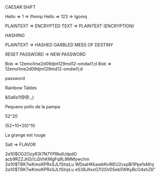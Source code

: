 CAESAR SHIFT

Hello => 1 => Ifmmp
Hello => 123 => Igomq

PLAINTEXT => ENCRYPTED TEXT => PLAINTEXT (ENCRYPTION)

HASHING

PLAINTEXT => HASHED GARBLED MESS OF DESTINY

RESET PASSWORD => NEW PASSWORD

Bob => 12emo1me2d09djm129md12-omdwl1;d
Bob => 12emo1me2d09djm129md12-omdwl1;d

password

Rainbow Tables

&Sa6s1!@@.\_)

Pequeno pollo de la pampa

52^20

(52+10+20)^10

La grange est rouge

Salt => FLAVOR

$2a$10$OG2OzyR3t7N7YPRkdUdpdO acb9RZZJhD//LQVhKMgFq9L9MMywchm
$2a$10$TBK7wKmoKPRxSJLfSIrpLu WDsaHKkawbKv9IEU2vxpBI1Ppe1sM/q
$2a$10$TBK7wKmoKPRxSJLfSIrpLu eS38JllxxG7l2SV0Seb5WKyBcO4shZ6"
